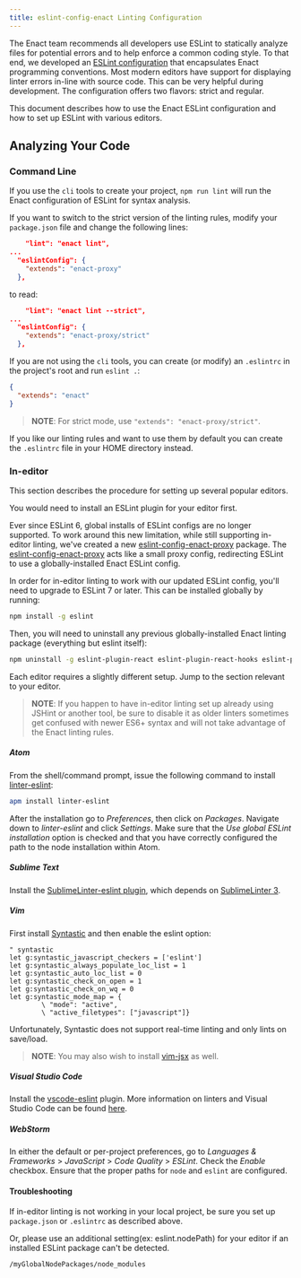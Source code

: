 ```yaml
---
title: eslint-config-enact Linting Configuration
---
```


The Enact team recommends all developers use ESLint to statically analyze files for potential errors and to help enforce a common coding style.  To that end, we developed an [ESLint configuration](https://github.com/enactjs/eslint-config-enact) that encapsulates Enact programming conventions.  Most modern editors have support for displaying linter errors in-line with source code.  This can be very helpful during development.  The configuration offers two flavors: strict and regular.

This document describes how to use the Enact ESLint configuration and how to set up ESLint with various editors.

## Analyzing Your Code

### Command Line

If you use the `cli` tools to create your project, `npm run lint` will run the Enact configuration of ESLint for syntax analysis.

If you want to switch to the strict version of the linting rules, modify your `package.json` file and change the following lines:

```json
    "lint": "enact lint",
...
  "eslintConfig": {
    "extends": "enact-proxy"
  },
```

to read:

```json
    "lint": "enact lint --strict",
...
  "eslintConfig": {
    "extends": "enact-proxy/strict"
  },
```

If you are not using the `cli` tools, you can create (or modify) an `.eslintrc` in the project's root and run `eslint .`:

```json
{
  "extends": "enact"
}
```
>**NOTE**: For strict mode, use `"extends": "enact-proxy/strict"`.

If you like our linting rules and want to use them by default you can create the `.eslintrc` file in your HOME directory instead.

### In-editor

This section describes the procedure for setting up several popular editors.

You would need to install an ESLint plugin for your editor first.

Ever since ESLint 6, global installs of ESLint configs are no longer supported.
To work around this new limitation, while still supporting in-editor linting, we've created a new [eslint-config-enact-proxy](https://github.com/enactjs/eslint-config-enact-proxy) package.
The [eslint-config-enact-proxy](https://github.com/enactjs/eslint-config-enact-proxy) acts like a small proxy config, redirecting ESLint to use a globally-installed Enact ESLint config.

In order for in-editor linting to work with our updated ESLint config, you'll need to upgrade to ESLint 7 or later. This can be installed globally by running:

```sh
npm install -g eslint
```

Then, you will need to uninstall any previous globally-installed Enact linting package (everything but eslint itself):

```sh
npm uninstall -g eslint-plugin-react eslint-plugin-react-hooks eslint-plugin-babel @babel/eslint-parser eslint-plugin-jest eslint-plugin-enact eslint-config-enact
```

Each editor requires a slightly different setup.  Jump to the section relevant to your editor.

>**NOTE**: If you happen to have in-editor linting set up already using JSHint or another tool, be sure to disable it as older linters sometimes get confused with newer ES6+ syntax and will not take advantage of the Enact linting rules.

##### Atom

From the shell/command prompt, issue the following command to install [linter-eslint](https://github.com/AtomLinter/linter-eslint):

```bash
apm install linter-eslint
```

After the installation go to *Preferences*, then click on *Packages*. Navigate down to *linter-eslint* and click *Settings*. Make sure that the *Use global ESLint installation* option is checked and that you have correctly configured the path to the node installation within Atom.

##### Sublime Text

Install the [SublimeLinter-eslint plugin](https://github.com/roadhump/SublimeLinter-eslint), which depends on [SublimeLinter 3](http://sublimelinter.readthedocs.org/en/latest/installation.html).

##### Vim

First install [Syntastic](https://github.com/scrooloose/syntastic) and then enable the eslint option:

```vimscript
" syntastic
let g:syntastic_javascript_checkers = ['eslint']
let g:syntastic_always_populate_loc_list = 1
let g:syntastic_auto_loc_list = 0
let g:syntastic_check_on_open = 1
let g:syntastic_check_on_wq = 0
let g:syntastic_mode_map = {
        \ "mode": "active",
        \ "active_filetypes": ["javascript"]}
```

Unfortunately, Syntastic does not support real-time linting and only lints on save/load.

> **NOTE**: You may also wish to install [vim-jsx](https://github.com/mxw/vim-jsx) as well.

##### Visual Studio Code

Install the [vscode-eslint](https://marketplace.visualstudio.com/items?itemName=dbaeumer.vscode-eslint) plugin.  More information on linters and Visual Studio Code can be found [here](https://code.visualstudio.com/docs/languages/javascript#_linters).

##### WebStorm

In either the default or per-project preferences, go to *Languages & Frameworks* > *JavaScript* > *Code Quality* > *ESLint*.
Check the *Enable* checkbox.  Ensure that the proper paths for `node` and `eslint` are configured.

#### Troubleshooting

If in-editor linting is not working in your local project, be sure you set up `package.json` or `.eslintrc` as described above.

Or, please use an additional setting(ex: eslint.nodePath) for your editor if an installed ESLint package can't be detected.

```sh
/myGlobalNodePackages/node_modules
```
